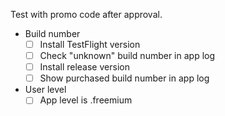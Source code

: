 Test with promo code after approval.

- Build number
  - [ ] Install TestFlight version
  - [ ] Check "unknown" build number in app log
  - [ ] Install release version
  - [ ] Show purchased build number in app log

- User level
  - [ ] App level is .freemium
